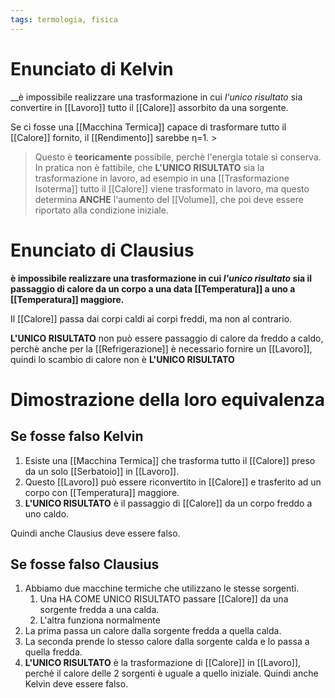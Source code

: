 ```yaml
---
tags: termologia, fisica
---
```

# Enunciato di Kelvin
__è impossibile realizzare una trasformazione in cui *l'unico risultato* sia convertire in [[Lavoro]] tutto il [[Calore]] assorbito da una sorgente.

Se ci fosse una [[Macchina Termica]] capace di trasformare tutto il [[Calore]] fornito, il [[Rendimento]] sarebbe η=1. >
>Questo è __teoricamente__ possibile, perchè l'energia totale si conserva.
In pratica non è fattibile, che __L'UNICO RISULTATO__ sia la trasformazione in lavoro, ad esempio in una [[Trasformazione Isoterma]] tutto il [[Calore]] viene trasformato in lavoro, ma questo determina __ANCHE__ l'aumento del [[Volume]], che poi deve essere riportato alla condizione iniziale.

# Enunciato di Clausius
__è impossibile realizzare una trasformazione in cui _l'unico risultato_ sia il passaggio di calore da un corpo a una data [[Temperatura]] a uno a [[Temperatura]] maggiore.__

Il [[Calore]] passa dai corpi caldi ai corpi freddi, ma non al contrario.

__L'UNICO RISULTATO__ non può essere passaggio di calore da freddo a caldo, perchè anche per la [[Refrigerazione]] è necessario fornire un [[Lavoro]], quindi lo scambio di calore non è __L'UNICO RISULTATO__

# Dimostrazione della loro equivalenza

## Se fosse falso Kelvin
1. Esiste una [[Macchina Termica]] che trasforma tutto il [[Calore]] preso da un solo [[Serbatoio]] in [[Lavoro]].
2. Questo [[Lavoro]] può essere riconvertito in [[Calore]] e trasferito ad un corpo con [[Temperatura]] maggiore.
3. __L'UNICO RISULTATO__ è il passaggio di [[Calore]] da un corpo freddo a uno caldo.

Quindi anche Clausius deve essere falso.
## Se fosse falso Clausius 
1. Abbiamo due macchine termiche che utilizzano le stesse sorgenti.
	1.  Una HA COME UNICO RISULTATO passare [[Calore]] da una sorgente fredda a una calda. 
	2. L'altra funziona normalmente
2. La prima passa un calore dalla sorgente fredda a quella calda.
3. La seconda prende lo stesso calore dalla sorgente calda e lo passa a quella fredda.
4. __L'UNICO RISULTATO__ è la trasformazione di [[Calore]] in [[Lavoro]], perchè il calore delle 2 sorgenti è uguale a quello iniziale.
Quindi anche Kelvin deve essere falso.
